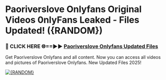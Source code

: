 # Paoriverslove Onlyfans Original Videos 0nlyFans Leaked - Files Updated! ({RANDOM})

<h3>🔴 CLICK HERE 🌐==►► <a href="https://betterlinks.top/A2PfLJ" rel="nofollow">Paoriverslove Onlyfans Updated Files</a></h3>

Get Paoriverslove Onlyfans and all content. Now you can access all videos and pictures of Paoriverslove Onlyfans. New Updated Files 2025!

[![{RANDOM}](https://i.imgur.com/ppqm5kG.gif)](https://betterlinks.top/A2PfLJ)